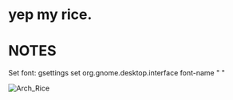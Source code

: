 # yep my rice.

# NOTES
Set font: gsettings set org.gnome.desktop.interface font-name "<NAME> <SIZE>"

![Arch_Rice](https://github.com/KoalaV2/rice/blob/main/unknown.png)
